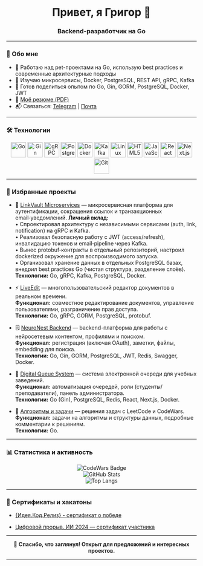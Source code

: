 <h1 align="center">Привет, я Григор 👋</h1>
<h3 align="center">Backend-разработчик на Go</h3>

---

### 🌟 Обо мне

- 🔭 Работаю над pet-проектами на Go, использую best practices и современные архитектурные подходы
- 🌱 Изучаю микросервисы, Docker, PostgreSQL, REST API, gRPC, Kafka
- 💬 Готов поделиться опытом по Go, Gin, GORM, PostgreSQL, Docker, JWT
- 📄 [Моё резюме (PDF)](/резюме%20Оганнисян%20Григор.pdf)
- 📬 Связаться: [Telegram](https://t.me/gr1sha_44) | [Почта](mailto:grigorogannisyan.12@yandex.ru)

---

### 🛠 Технологии

<p align="center">
  <img src="https://cdn.jsdelivr.net/gh/devicons/devicon/icons/go/go-original.svg" width="40" title="Go" />
  <img src="https://avatars.githubusercontent.com/u/7894478?s=48&v=4" width="40" title="Gin" />
  <img src="https://cdn.jsdelivr.net/gh/devicons/devicon/icons/grpc/grpc-original.svg" width="40" title="gRPC" />
  <img src="https://cdn.jsdelivr.net/gh/devicons/devicon/icons/postgresql/postgresql-original.svg" width="40" title="PostgreSQL" />
  <img src="https://cdn.jsdelivr.net/gh/devicons/devicon/icons/docker/docker-original.svg" width="40" title="Docker" />
  <img src="https://cdn.jsdelivr.net/gh/devicons/devicon/icons/apachekafka/apachekafka-original.svg" width="40" title="Kafka" />
  <img src="https://cdn.jsdelivr.net/gh/devicons/devicon/icons/linux/linux-original.svg" width="40" title="Linux" />
  <img src="https://cdn.jsdelivr.net/gh/devicons/devicon/icons/html5/html5-original.svg" width="40" title="HTML5" />
  <img src="https://cdn.jsdelivr.net/gh/devicons/devicon/icons/javascript/javascript-original.svg" width="40" title="JavaScript" />
  <img src="https://cdn.jsdelivr.net/gh/devicons/devicon/icons/react/react-original.svg" width="40" title="React" />
  <img src="https://cdn.jsdelivr.net/gh/devicons/devicon/icons/nextjs/nextjs-original.svg" width="40" title="Next.js" />
  <img src="https://cdn.jsdelivr.net/gh/devicons/devicon/icons/git/git-original.svg" width="40" title="Git" />
</p>

---

### 📌 Избранные проекты

- 🔗 [LinkVault Microservices](https://github.com/Anabol1ks/LinkVault-micro) — микросервисная платформа для аутентификации, сокращения ссылок и транзакционных email‑уведомлений.
  **Личный вклад:**  
  • Спроектировал архитектуру с независимыми сервисами (auth, link, notification) на gRPC и Kafka.  
  • Реализовал безопасную работу с JWT (access/refresh), инвалидацию токенов и email‑pipeline через Kafka.  
  • Вынес protobuf‑контракты в отдельный репозиторий, настроил dockerized окружение для воспроизводимого запуска.  
  • Организовал хранение данных в отдельных PostgreSQL базах, внедрил best practices Go (чистая структура, разделение слоёв).
  **Технологии:** Go, gRPC, Kafka, PostgreSQL, Docker.

- ⚡ [LiveEdit](https://github.com/Anabol1ks/LiveEdit) — многопользовательский редактор документов в реальном времени.  
  **Функционал:** совместное редактирование документов, управление пользователями, разграничение прав доступа.  
  **Технологии:** Go, gRPC, GORM, PostgreSQL, protobuf.

- 🗒️ [NeuroNest Backend](https://github.com/Anabol1ks/NeuroNestBackend) — backend-платформа для работы с нейросетевым контентом, профилями и поиском.  
  **Функционал:** регистрация (включая OAuth), заметки, файлы, embedding для поиска.  
  **Технологии:** Go, Gin, GORM, PostgreSQL, JWT, Redis, Swagger, Docker.

- 💬 [Digital Queue System](https://github.com/Anabol1ks/digital-queue) — система электронной очереди для учебных заведений.  
  **Функционал:** автоматизация очередей, роли (студенты/преподаватели), панель администратора.  
  **Технологии:** Go (Gin), PostgreSQL, Redis, React, Next.js, Docker.

- 🧠 [Алгоритмы и задачи](https://github.com/Anabol1ks/GoLang/tree/main/LeetCode) — решения задач с LeetCode и CodeWars.  
  **Функционал:** задачи на алгоритмы и структуры данных, подробные комментарии к решениям.  
  **Технологии:** Go.

---

### 📊 Статистика и активность

<p align="center">
  <img src="https://www.codewars.com/users/Anabol1ks/badges/large" alt="CodeWars Badge" />
  <br>
  <img src="https://github-readme-stats.vercel.app/api?username=Anabol1ks&show_icons=true&theme=tokyonight&hide_border=true" alt="GitHub Stats" />
  <br>
  <img src="https://github-readme-stats.vercel.app/api/top-langs/?username=Anabol1ks&layout=pie&theme=tokyonight&hide_border=true" alt="Top Langs" />
</p>

---

### 🏅 Сертификаты и хакатоны

- [{Идея.Код.Релиз} - сертификат о победе](/VirbusUnitis.jpg)

- [Цифровой прорыв. ИИ 2024 — сертификат участника](/certificate_250305_093018.pdf)

---

<p align="center">
  🙌 <b>Спасибо, что заглянул! Открыт для предложений и интересных проектов.</b>
</p>

---